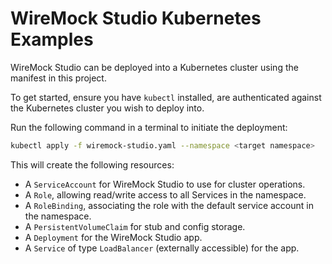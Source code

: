# WireMock Studio Kubernetes Examples

WireMock Studio can be deployed into a Kubernetes cluster using the manifest in this project.

To get started, ensure you have `kubectl` installed, are authenticated against the Kubernetes cluster you
wish to deploy into.

Run the following command in a terminal to initiate the deployment:

```bash
kubectl apply -f wiremock-studio.yaml --namespace <target namespace>
```

This will create the following resources:

* A `ServiceAccount` for WireMock Studio to use for cluster operations.
* A `Role`, allowing read/write access to all Services in the namespace.
* A `RoleBinding`, associating the role with the default service account in the namespace.
* A `PersistentVolumeClaim` for stub and config storage.
* A `Deployment` for the WireMock Studio app.
* A `Service` of type `LoadBalancer` (externally accessible) for the app.

